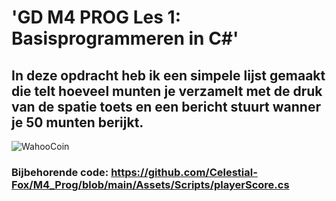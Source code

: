 # 'GD M4 PROG Les 1: Basisprogrammeren in C#' 
## In deze opdracht heb ik een simpele lijst gemaakt die telt hoeveel munten je verzamelt met de druk van de spatie toets en een bericht stuurt wanner je 50 munten berijkt.
![WahooCoin](https://github.com/user-attachments/assets/a855a2f0-5475-45da-aed4-cf9e3bdedc6c)
### Bijbehorende code: https://github.com/Celestial-Fox/M4_Prog/blob/main/Assets/Scripts/playerScore.cs
